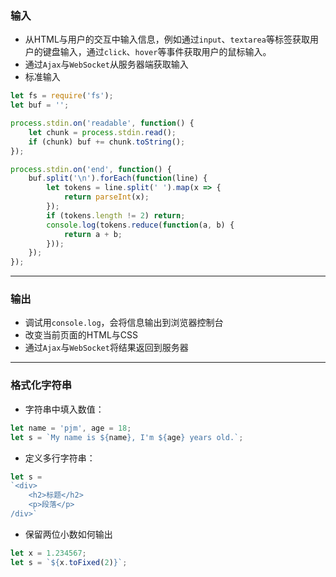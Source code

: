 ### 输入
- 从HTML与用户的交互中输入信息，例如通过`input`、`textarea`等标签获取用户的键盘输入，通过`click`、`hover`等事件获取用户的鼠标输入。
- 通过`Ajax`与`WebSocket`从服务器端获取输入
- 标准输入
```js
let fs = require('fs');
let buf = '';

process.stdin.on('readable', function() {
    let chunk = process.stdin.read();
    if (chunk) buf += chunk.toString();
});

process.stdin.on('end', function() {
    buf.split('\n').forEach(function(line) {
        let tokens = line.split(' ').map(x => {
            return parseInt(x);
        });
        if (tokens.length != 2) return;
        console.log(tokens.reduce(function(a, b) {
            return a + b;
        }));
    });
});
```

---

### 输出
- 调试用`console.log`，会将信息输出到浏览器控制台
- 改变当前页面的HTML与CSS
- 通过`Ajax`与`WebSocket`将结果返回到服务器

---

### 格式化字符串
- 字符串中填入数值：
```js
let name = 'pjm', age = 18;
let s = `My name is ${name}, I'm ${age} years old.`;
```
- 定义多行字符串：
```js
let s = 
`<div>
    <h2>标题</h2>
    <p>段落</p>
/div>`
```
- 保留两位小数如何输出
```js
let x = 1.234567;
let s = `${x.toFixed(2)}`;
```